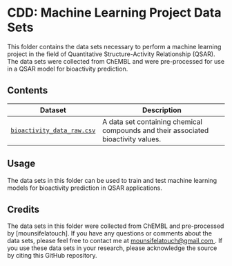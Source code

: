 # CDD: Machine Learning Project Data Sets
This folder contains the data sets necessary to perform a machine learning project in the field of Quantitative Structure-Activity Relationship (QSAR). The data sets were collected from ChEMBL and were pre-processed for use in a QSAR model for bioactivity prediction.

## Contents

Dataset | Description
---|---
[`bioactivity_data_raw.csv`](./bioactivity_data_raw.csv) | A data set containing chemical compounds and their associated bioactivity values.

## Usage

The data sets in this folder can be used to train and test machine learning models for bioactivity prediction in QSAR applications. 

## Credits

The data sets in this folder were collected from ChEMBL and pre-processed by [mounsifelatouch]. If you have any questions or comments about the data sets, please feel free to contact me at [mounsifelatouch@gmail.com ](mailto:mounsifelatouch@gmail.com). If you use these data sets in your research, please acknowledge the source by citing this GitHub repository.
